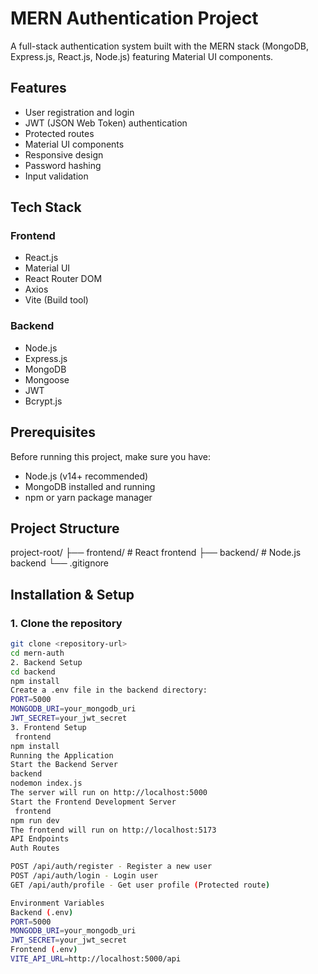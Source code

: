 # MERN Authentication Project

A full-stack authentication system built with the MERN stack (MongoDB, Express.js, React.js, Node.js) featuring Material UI components.

## Features

- User registration and login
- JWT (JSON Web Token) authentication
- Protected routes
- Material UI components
- Responsive design
- Password hashing
- Input validation

## Tech Stack

### Frontend
- React.js
- Material UI
- React Router DOM
- Axios
- Vite (Build tool)

### Backend
- Node.js
- Express.js
- MongoDB
- Mongoose
- JWT
- Bcrypt.js

## Prerequisites

Before running this project, make sure you have:
- Node.js (v14+ recommended)
- MongoDB installed and running
- npm or yarn package manager

## Project Structure
project-root/
├── frontend/         # React frontend
├── backend/          # Node.js backend
└── .gitignore

## Installation & Setup

### 1. Clone the repository
```bash
git clone <repository-url>
cd mern-auth
2. Backend Setup
cd backend
npm install
Create a .env file in the backend directory:
PORT=5000
MONGODB_URI=your_mongodb_uri
JWT_SECRET=your_jwt_secret
3. Frontend Setup
 frontend
npm install
Running the Application
Start the Backend Server
backend
nodemon index.js
The server will run on http://localhost:5000
Start the Frontend Development Server
 frontend
npm run dev
The frontend will run on http://localhost:5173
API Endpoints
Auth Routes

POST /api/auth/register - Register a new user
POST /api/auth/login - Login user
GET /api/auth/profile - Get user profile (Protected route)

Environment Variables
Backend (.env)
PORT=5000
MONGODB_URI=your_mongodb_uri
JWT_SECRET=your_jwt_secret
Frontend (.env)
VITE_API_URL=http://localhost:5000/api
